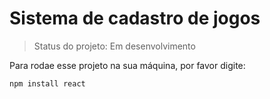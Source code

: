 # Sistema de cadastro de jogos

> Status do projeto: Em desenvolvimento

Para rodae esse projeto na sua máquina, por favor digite:

```
npm install react
```
